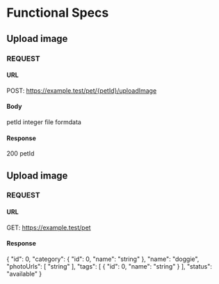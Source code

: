 # Functional Specs

## Upload image
### REQUEST 
#### URL
POST: https://example.test/pet/{petId}/uploadImage
#### Body
petId integer
file formdata

#### Response
200 petId

## Upload image
### REQUEST 
#### URL
GET: https://example.test/pet

#### Response
{
  "id": 0,
  "category": {
    "id": 0,
    "name": "string"
  },
  "name": "doggie",
  "photoUrls": [
    "string"
  ],
  "tags": [
    {
      "id": 0,
      "name": "string"
    }
  ],
  "status": "available"
}
